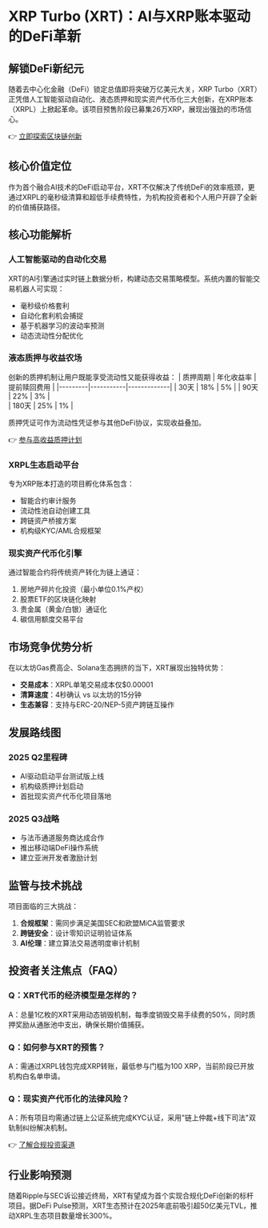 # XRP Turbo (XRT)：AI与XRP账本驱动的DeFi革新

## 解锁DeFi新纪元
随着去中心化金融（DeFi）锁定总值即将突破万亿美元大关，XRP Turbo（XRT）正凭借人工智能驱动自动化、液态质押和现实资产代币化三大创新，在XRP账本（XRPL）上掀起革命。该项目预售阶段已募集26万XRP，展现出强劲的市场信心。

👉 [立即探索区块链创新](https://bit.ly/okx_welcome)

## 核心价值定位
作为首个融合AI技术的DeFi启动平台，XRT不仅解决了传统DeFi的效率瓶颈，更通过XRPL的毫秒级清算和超低手续费特性，为机构投资者和个人用户开辟了全新的价值捕获路径。

## 核心功能解析

### 人工智能驱动的自动化交易
XRT的AI引擎通过实时链上数据分析，构建动态交易策略模型。系统内置的智能交易机器人可实现：
- 毫秒级价格套利
- 自动化套利机会捕捉
- 基于机器学习的波动率预测
- 动态流动性分配优化

### 液态质押与收益农场
创新的质押机制让用户既能享受流动性又能获得收益：
| 质押周期 | 年化收益率 | 提前赎回费用 |
|---------|-----------|-------------|
| 30天    | 18%       | 5%          |
| 90天    | 22%       | 3%          |  
| 180天   | 25%       | 1%          |

质押凭证可作为流动性凭证参与其他DeFi协议，实现收益叠加。

👉 [参与高收益质押计划](https://bit.ly/okx_welcome)

### XRPL生态启动平台
专为XRP账本打造的项目孵化体系包含：
- 智能合约审计服务
- 流动性池自动创建工具
- 跨链资产桥接方案
- 机构级KYC/AML合规框架

### 现实资产代币化引擎
通过智能合约将传统资产转化为链上通证：
1. 房地产碎片化投资（最小单位0.1%产权）
2. 股票ETF的区块链化映射
3. 贵金属（黄金/白银）通证化
4. 碳信用额度交易平台

## 市场竞争优势分析
在以太坊Gas费高企、Solana生态拥挤的当下，XRT展现出独特优势：
- **交易成本**：XRPL单笔交易成本仅$0.00001
- **清算速度**：4秒确认 vs 以太坊的15分钟
- **生态兼容**：支持与ERC-20/NEP-5资产跨链互操作

## 发展路线图

### 2025 Q2里程碑
- AI驱动启动平台测试版上线
- 机构级质押计划启动
- 首批现实资产代币化项目落地

### 2025 Q3战略
- 与法币通道服务商达成合作
- 推出移动端DeFi操作系统
- 建立亚洲开发者激励计划

## 监管与技术挑战
项目面临的三大挑战：
1. **合规框架**：需同步满足美国SEC和欧盟MiCA监管要求
2. **跨链安全**：设计零知识证明验证体系
3. **AI伦理**：建立算法交易透明度审计机制

## 投资者关注焦点（FAQ）

### Q：XRT代币的经济模型是怎样的？
A：总量1亿枚的XRT采用动态销毁机制，每季度销毁交易手续费的50%，同时质押奖励从通胀池中支出，确保长期价值捕获。

### Q：如何参与XRT的预售？
A：需通过XRPL钱包完成XRP转账，最低参与门槛为100 XRP，当前阶段已开放机构白名单申请。

### Q：现实资产代币化的法律风险？
A：所有项目均需通过链上公证系统完成KYC认证，采用"链上仲裁+线下司法"双轨制纠纷解决机制。

👉 [了解合规投资渠道](https://bit.ly/okx_welcome)

## 行业影响预测
随着Ripple与SEC诉讼接近终局，XRT有望成为首个实现合规化DeFi创新的标杆项目。据DeFi Pulse预测，XRT生态预计在2025年底前吸引超50亿美元TVL，推动XRPL生态项目数量增长300%。
